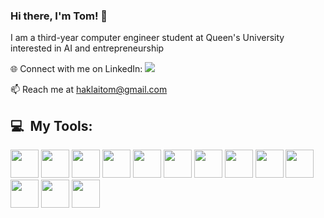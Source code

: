 ### Hi there, I'm Tom! 👋

I am a third-year computer engineer student at Queen's University interested in AI and entrepreneurship 

🌐 Connect with me on LinkedIn: <img src="https://cdn.jsdelivr.net/gh/devicons/devicon@latest/icons/linkedin/linkedin-original.svg" />
          
📫 Reach me at haklaitom@gmail.com


<h2> 💻 &nbsp;My Tools:</h2>
<p align="left">
<img src="https://cdn.jsdelivr.net/gh/devicons/devicon@latest/icons/python/python-original.svg" width="45" height="45"/>

<img src="https://cdn.jsdelivr.net/gh/devicons/devicon@latest/icons/c/c-original.svg" width="45" height="45"/>

<img src="https://cdn.jsdelivr.net/gh/devicons/devicon@latest/icons/cplusplus/cplusplus-original.svg" width="45" height="45"/>

<img src="https://cdn.jsdelivr.net/gh/devicons/devicon@latest/icons/html5/html5-original.svg" width="45" height="45"/>

<img src="https://cdn.jsdelivr.net/gh/devicons/devicon@latest/icons/css3/css3-original.svg" width="45" height="45"/>

<img src="https://cdn.jsdelivr.net/gh/devicons/devicon@latest/icons/javascript/javascript-original.svg" width="45" height="45"/>

<img src="https://cdn.jsdelivr.net/gh/devicons/devicon@latest/icons/react/react-original.svg" width="45" height="45"/>

<img src="https://cdn.jsdelivr.net/gh/devicons/devicon@latest/icons/nodejs/nodejs-original-wordmark.svg" width="45" height="45"/>

<img src="https://cdn.jsdelivr.net/gh/devicons/devicon@latest/icons/flutter/flutter-original.svg" width="45" height="45"/>

<img src="https://cdn.jsdelivr.net/gh/devicons/devicon@latest/icons/firebase/firebase-original.svg" width="45" height="45"/>

<img src="https://cdn.jsdelivr.net/gh/devicons/devicon@latest/icons/azuresqldatabase/azuresqldatabase-original.svg" width="45" height="45"/>

<img src="https://cdn.jsdelivr.net/gh/devicons/devicon@latest/icons/java/java-original.svg" width="45" height="45"/>

<img src="https://cdn.jsdelivr.net/gh/devicons/devicon@latest/icons/git/git-original.svg" width="45" height="45"/>
          
          
          
          
          
          
          
          
          
          
          
  

</p>

<!--
**tomhakdev/tomhakdev** is a ✨ _special_ ✨ repository because its `README.md` (this file) appears on your GitHub profile.

Here are some ideas to get you started:

- 🔭 I’m currently working on ...
- 🌱 I’m currently learning ...
- 👯 I’m looking to collaborate on ...
- 🤔 I’m looking for help with ...
- 💬 Ask me about ...
- 📫 How to reach me: ...
- 😄 Pronouns: ...
- ⚡ Fun fact: ...
-->
